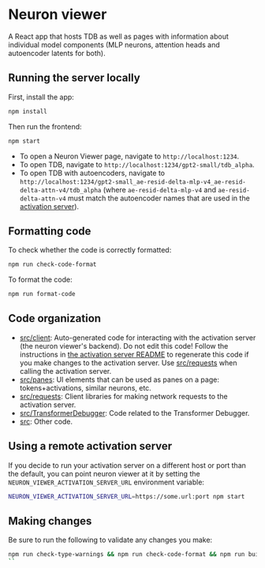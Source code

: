 # Neuron viewer

A React app that hosts TDB as well as pages with information about individual model components
(MLP neurons, attention heads and autoencoder latents for both).


## Running the server locally

First, install the app:

```sh
npm install
```

Then run the frontend:

```sh
npm start
```

- To open a Neuron Viewer page, navigate to `http://localhost:1234`.
- To open TDB, navigate to `http://localhost:1234/gpt2-small/tdb_alpha`.
- To open TDB with autoencoders, navigate to `http://localhost:1234/gpt2-small_ae-resid-delta-mlp-v4_ae-resid-delta-attn-v4/tdb_alpha`
(where `ae-resid-delta-mlp-v4` and `ae-resid-delta-attn-v4` must match the autoencoder names that are used in the [activation server](../neuron_explainer/activation_server/README.md)).

## Formatting code

To check whether the code is correctly formatted:

```sh
npm run check-code-format
```

To format the code:

```sh
npm run format-code
```

## Code organization

- [src/client](src/client/): Auto-generated code for interacting with the activation server (the neuron viewer's backend). Do not edit this code! Follow the instructions in [the activation server README](../neuron_explainer/activation_server/README.md) to regenerate this code if you make changes to the activation server. Use [src/requests](src/requests/) when calling the activation server.
- [src/panes](src/panes/): UI elements that can be used as panes on a page: tokens+activations, similar neurons, etc.
- [src/requests](src/requests/): Client libraries for making network requests to the activation server.
- [src/TransformerDebugger](src/TransformerDebugger/): Code related to the Transformer Debugger.
- [src](src/): Other code.

## Using a remote activation server

If you decide to run your activation server on a different host or port than the default, you can
point neuron viewer at it by setting the `NEURON_VIEWER_ACTIVATION_SERVER_URL` environment variable:
    
```sh
NEURON_VIEWER_ACTIVATION_SERVER_URL=https://some.url:port npm start
```

## Making changes

Be sure to run the following to validate any changes you make:

```sh
npm run check-type-warnings && npm run check-code-format && npm run build
``
